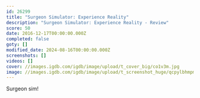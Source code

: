 ```yaml
---
id: 26299
title: "Surgeon Simulator: Experience Reality"
description: "Surgeon Simulator: Experience Reality - Review"
score: 50
date: 2016-12-17T00:00:00.000Z
completed: false
goty: []
modified_date: 2024-08-16T00:00:00.000Z
screenshots: []
videos: []
cover: //images.igdb.com/igdb/image/upload/t_cover_big/co1v3m.jpg
image: //images.igdb.com/igdb/image/upload/t_screenshot_huge/qcpylbhmpmoxwo0h4ctl.jpg
---
```

Surgeon sim! 